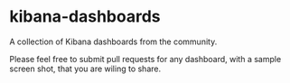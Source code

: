 kibana-dashboards
=================

A collection of Kibana dashboards from the community.

Please feel free to submit pull requests for any dashboard, with a sample screen shot, that you are wiling to share.
